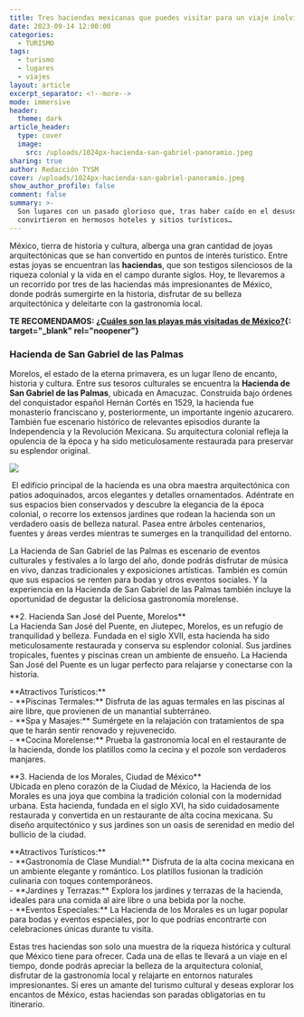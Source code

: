 ```yaml
---
title: Tres haciendas mexicanas que puedes visitar para un viaje inolvidable
date: 2023-09-14 12:00:00
categories:
  - TURISMO
tags:
  - turismo
  - lugares
  - viajes
layout: article
excerpt_separator: <!--more-->
mode: immersive
header:
  theme: dark
article_header:
  type: cover
  image:
    src: /uploads/1024px-hacienda-san-gabriel-panoramio.jpeg
sharing: true
author: Redacción TYSM
cover: /uploads/1024px-hacienda-san-gabriel-panoramio.jpeg
show_author_profile: false
comment: false
summary: >-
  Son lugares con un pasado glorioso que, tras haber caído en el desuso, se
  convirtieron en hermosos hoteles y sitios turísticos…
---
```

México, tierra de historia y cultura, alberga una gran cantidad de joyas arquitectónicas que se han convertido en puntos de interés turístico. Entre estas joyas se encuentran las **haciendas**, que son testigos silenciosos de la riqueza colonial y la vida en el campo durante siglos. Hoy, te llevaremos a un recorrido por tres de las haciendas más impresionantes de México, donde podrás sumergirte en la historia, disfrutar de su belleza arquitectónica y deleitarte con la gastronomía local.

**TE RECOMENDAMOS: [¿Cuáles son las playas más visitadas de México?](https://blog.tonoysumariachi.com/turismo/2022/07/29/cuales-son-las-playas-mas-visitadas-de-mexico.html){: target="_blank" rel="noopener"}**

### Hacienda de San Gabriel de las Palmas

Morelos, el estado de la eterna primavera, es un lugar lleno de encanto, historia y cultura. Entre sus tesoros culturales se encuentra la **Hacienda de San Gabriel de las Palmas**, ubicada en Amacuzac. Construida bajo órdenes del conquistador español Hernán Cortés en 1529, la hacienda fue monasterio franciscano y, posteriormente, un importante ingenio azucarero. También fue escenario histórico de relevantes episodios durante la Independencia y la Revolución Mexicana. Su arquitectura colonial refleja la opulencia de la época y ha sido meticulosamente restaurada para preservar su esplendor original.

![](https://cdn.easy-rez.com/production/hotels/dabbf95446b606617259a9a6b5e0c31d/public/.banner/home_2021/008022016-bt9a0473.jpg_1920x820_0-365.030303030303.jpg)

&nbsp;El edificio principal de la hacienda es una obra maestra arquitectónica con patios adoquinados, arcos elegantes y detalles ornamentados. Adéntrate en sus espacios bien conservados y descubre la elegancia de la época colonial, o recorre los extensos jardines que rodean la hacienda son un verdadero oasis de belleza natural. Pasea entre árboles centenarios, fuentes y áreas verdes mientras te sumerges en la tranquilidad del entorno.



La Hacienda de San Gabriel de las Palmas es escenario de eventos culturales y festivales a lo largo del año, donde podrás disfrutar de música en vivo, danzas tradicionales y exposiciones artísticas. También es común que sus espacios se renten para bodas y otros eventos sociales. Y la experiencia en la Hacienda de San Gabriel de las Palmas también incluye la oportunidad de degustar la deliciosa gastronomía morelense.&nbsp;

\*\*2. Hacienda San José del Puente, Morelos\*\*<br>La Hacienda San José del Puente, en Jiutepec, Morelos, es un refugio de tranquilidad y belleza. Fundada en el siglo XVII, esta hacienda ha sido meticulosamente restaurada y conserva su esplendor colonial. Sus jardines tropicales, fuentes y piscinas crean un ambiente de ensueño. La Hacienda San José del Puente es un lugar perfecto para relajarse y conectarse con la historia.

\*\*Atractivos Turísticos:\*\*<br>\- \*\*Piscinas Termales:\*\* Disfruta de las aguas termales en las piscinas al aire libre, que provienen de un manantial subterráneo.<br>\- \*\*Spa y Masajes:\*\* Sumérgete en la relajación con tratamientos de spa que te harán sentir renovado y rejuvenecido.<br>\- \*\*Cocina Morelense:\*\* Prueba la gastronomía local en el restaurante de la hacienda, donde los platillos como la cecina y el pozole son verdaderos manjares.

\*\*3. Hacienda de los Morales, Ciudad de México\*\*<br>Ubicada en pleno corazón de la Ciudad de México, la Hacienda de los Morales es una joya que combina la tradición colonial con la modernidad urbana. Esta hacienda, fundada en el siglo XVI, ha sido cuidadosamente restaurada y convertida en un restaurante de alta cocina mexicana. Su diseño arquitectónico y sus jardines son un oasis de serenidad en medio del bullicio de la ciudad.

\*\*Atractivos Turísticos:\*\*<br>\- \*\*Gastronomía de Clase Mundial:\*\* Disfruta de la alta cocina mexicana en un ambiente elegante y romántico. Los platillos fusionan la tradición culinaria con toques contemporáneos.<br>\- \*\*Jardines y Terrazas:\*\* Explora los jardines y terrazas de la hacienda, ideales para una comida al aire libre o una bebida por la noche.<br>\- \*\*Eventos Especiales:\*\* La Hacienda de los Morales es un lugar popular para bodas y eventos especiales, por lo que podrías encontrarte con celebraciones únicas durante tu visita.

Estas tres haciendas son solo una muestra de la riqueza histórica y cultural que México tiene para ofrecer. Cada una de ellas te llevará a un viaje en el tiempo, donde podrás apreciar la belleza de la arquitectura colonial, disfrutar de la gastronomía local y relajarte en entornos naturales impresionantes. Si eres un amante del turismo cultural y deseas explorar los encantos de México, estas haciendas son paradas obligatorias en tu itinerario.